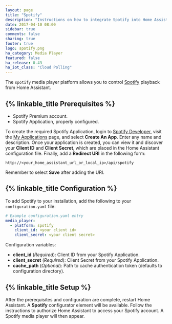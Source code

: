 ```yaml
---
layout: page
title: "Spotify"
description: "Instructions on how to integrate Spotify into Home Assistant."
date: 2017-04-10 08:00
sidebar: true
comments: false
sharing: true
footer: true
logo: spotify.png
ha_category: Media Player
featured: false
ha_release: 0.43
ha_iot_class: "Cloud Polling"
---
```


The `spotify` media player platform allows you to control [Spotify](https://www.spotify.com/) playback from Home Assistant.

## {% linkable_title Prerequisites %}

- Spotify Premium account.
- Spotify Application, properly configured.

To create the required Spotify Application, login to [Spotify Developer](https://developer.spotify.com), visit the [My Applications](https://developer.spotify.com/my-applications/#!/applications) page, and select **Create An App**. Enter any name and description. Once your application is created, you can view it and discover your **Client ID** and **Client Secret**, which are placed in the Home Assistant configuration file. Finally, add a **Redirect URI** in the following form:

`http://<your_home_assistant_url_or_local_ip>/api/spotify`

Remember to select **Save** after adding the URI.


## {% linkable_title Configuration %}

To add Spotify to your installation, add the following to your `configuration.yaml` file:

```yaml
# Example configuration.yaml entry
media_player:
  - platform: spotify
    client_id: <your client id>
    client_secret: <your client secret>
```

Configuration variables:

- **client_id** (*Required*): Client ID from your Spotify Application.
- **client_secret** (*Required*): Client Secret from your Spotify Application.
- **cache_path** (*Optional*): Path to cache authentication token (defaults to configuration directory).

## {% linkable_title Setup %}

After the prerequisites and configuration are complete, restart Home Assistant. A **Spotify** configurator element will be available. Follow the instructions to authorize Home Assistant to access your Spotify account. A Spotify media player will then appear.
